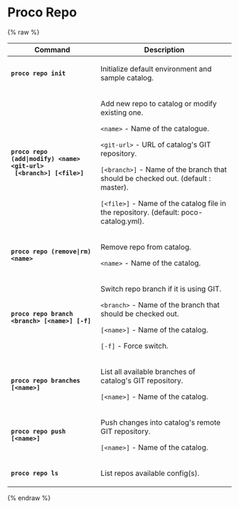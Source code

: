 # Proco Repo

{% raw %}
<div class="table-wrap">
  <table>
    <thead>
    <tr>
      <th width="40%"><b>Command</b></th>
      <th width="60%"><b>Description</b></th>
    </tr>
    <thead>
    <tbody>
    <tr>
      <td><b><code>proco repo init</code></b></td>
      <td>
        <p>Initialize default environment and sample catalog.</p>
      </td>
    </tr>
    <tr>
      <td><b><code>proco repo (add|modify) &lt;name&gt; &lt;git-url&gt; <br/> [&lt;branch&gt;] [&lt;file&gt;]</code></b></td>
      <td>
        <p>Add new repo to catalog or modify existing one.</p>
        <p><code>&lt;name&gt;</code> - Name of the catalogue.</p>
        <p><code>&lt;git-url&gt;</code> - URL of catalog's GIT repository.</p>
        <p><code>[&lt;branch&gt;]</code> - Name of the branch that should be checked out. (default : master).</p>
        <p><code>[&lt;file&gt;]</code> - Name of the catalog file in the repository. (default: poco-catalog.yml).</p>
      </td>
    </tr>
    <tr>
      <td><b><code>proco repo (remove|rm) &lt;name&gt;</code></b></td>
      <td>
        <p>Remove repo from catalog.</p>
        <p><code>&lt;name&gt;</code> - Name of the catalog.</p>
      </td>
    </tr>
    <tr>
      <td><b><code>proco repo branch &lt;branch&gt; [&lt;name&gt;] [-f]</code></b></td>
      <td>
        <p>Switch repo branch if it is using GIT.</p>
        <p><code>&lt;branch&gt;</code> - Name of the branch that should be checked out.</p>
        <p><code>[&lt;name&gt;]</code> - Name of the catalog.</p>
        <p><code>[-f]</code> - Force switch.</p>
      </td>
    </tr>
    <tr>
      <td><b><code>proco repo branches [&lt;name&gt;]</code></b></td>
      <td>
        <p>List all available branches of catalog's GIT repository.</p>
        <p><code>[&lt;name&gt;]</code> - Name of the catalog.</p>
      </td>
    </tr>
    <tr>
      <td><b><code>proco repo push [&lt;name&gt;]</code></b></td>
      <td>
        <p>Push changes into catalog's remote GIT repository.</p>
        <p><code>[&lt;name&gt;]</code> - Name of the catalog.</p>
      </td>
    </tr>
    <tr>
      <td><b><code>proco repo ls</code></b></td>
      <td>
        <p>List repos available config(s).</p>
      </td>
    </tr>
    </tbody>
  </table>
</div>
{% endraw %}
